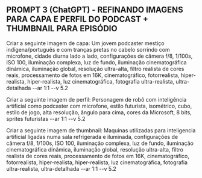 ## PROMPT 3 (ChatGPT) - REFINANDO IMAGENS PARA CAPA E PERFIL DO PODCAST + THUMBNAIL PARA EPISÓDIO

Criar a seguinte imagem de capa:
Um jovem podcaster mestiço indígena/português e com tranças pretas no cabelo sorrindo com microfone, cidade diurna lado a lado, configurações de câmera f/8, 1/100s, ISO 100, iluminação complexa, luz de fundo, iluminação cinematográfica dinâmica, iluminação global, resolução ultra-alta, filtro realista de cores reais, processamento de fotos em 16K, cinematográfico, fotorrealista, hiper-realista, hiper-realista, luz cinematográfica, fotografia ultra-realista, ultra-detalhada --ar 1:1 --v 5.2

Criar a seguinte imagem de perfil:
Personagem de robô com inteligência artificial como podcaster com microfone, estilo futurista, isométrico, cubo, estilo de jogo, alta resolução, ângulo para cima, cores da Microsoft, 8 bits, sprites futuristas --ar 1:1 --v 5.2

Criar a seguinte imagem de thumbnail:
Maquinas utilizadas para inteligencia artificial ligadas numa sala refrigerada e iluminada, configurações de câmera f/8, 1/100s, ISO 100, iluminação complexa, luz de fundo, iluminação cinematográfica dinâmica, iluminação global, resolução ultra-alta, filtro realista de cores reais, processamento de fotos em 16K, cinematográfico, fotorrealista, hiper-realista, hiper-realista, luz cinematográfica, fotografia ultra-realista, ultra-detalhada --ar 1:1 --v 5.2